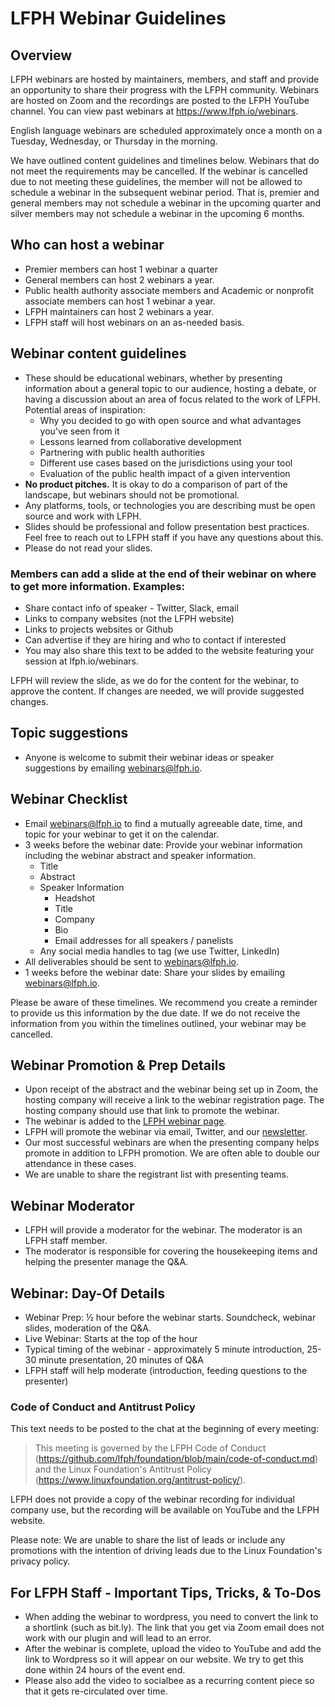 # LFPH Webinar Guidelines

## Overview
LFPH webinars are hosted by maintainers, members, and staff and provide an opportunity to share their progress with the LFPH community. Webinars are hosted on Zoom and the recordings are posted to the LFPH YouTube channel. You can view past webinars at https://www.lfph.io/webinars. 

English language webinars are scheduled approximately once a month on a Tuesday, Wednesday, or Thursday in the morning. 
  
We have outlined content guidelines and timelines below. Webinars that do not meet the requirements may be cancelled. If the webinar is cancelled due to not meeting these guidelines, the member will not be allowed to schedule a webinar in the subsequent webinar period. That is, premier and general members may not schedule a webinar in the upcoming quarter and silver members may not schedule a webinar in the upcoming 6 months.

## Who can host a webinar
* Premier members can host 1 webinar a quarter
* General members can host 2 webinars a year.
* Public health authority associate members and Academic or nonprofit associate members can host 1 webinar a year.
* LFPH maintainers can host 2 webinars a year.
* LFPH staff will host webinars on an as-needed basis.
  
## Webinar content guidelines
* These should be educational webinars, whether by presenting information about a general topic to our audience, hosting a debate, or having a discussion about an area of focus related to the work of LFPH. Potential areas of inspiration:
  * Why you decided to go with open source and what advantages you've seen from it
  * Lessons learned from collaborative development
  * Partnering with public health authorities
  * Different use cases based on the jurisdictions using your tool
  * Evaluation of the public health impact of a given intervention
* **No product pitches.** It is okay to do a comparison of part of the landscape, but webinars should not be promotional.
* Any platforms, tools, or technologies you are describing must be open source and work with LFPH. 
* Slides should be professional and follow presentation best practices. Feel free to reach out to LFPH staff if you have any questions about this.
* Please do not read your slides.
  
### Members can add a slide at the end of their webinar on where to get more information. Examples:
* Share contact info of speaker - Twitter, Slack, email
* Links to company websites (not the LFPH website)
* Links to projects websites or Github
* Can advertise if they are hiring and who to contact if interested
* You may also share this text to be added to the website featuring your session at lfph.io/webinars.

LFPH will review the slide, as we do for the content for the webinar, to approve the content. If changes are needed, we will provide suggested changes.

## Topic suggestions
* Anyone is welcome to submit their webinar ideas or speaker suggestions by emailing webinars@lfph.io.

## Webinar Checklist
* Email webinars@lfph.io to find a mutually agreeable date, time, and topic for your webinar to get it on the calendar. 
* 3 weeks before the webinar date: Provide your webinar information including the webinar abstract and speaker information.
    * Title
    * Abstract
    * Speaker Information
      * Headshot
      * Title
      * Company
      * Bio
      * Email addresses for all speakers / panelists
    * Any social media handles to tag (we use Twitter, LinkedIn)
* All deliverables should be sent to webinars@lfph.io.
* 1 weeks before the webinar date: Share your slides by emailing webinars@lfph.io.

Please be aware of these timelines. We recommend you create a reminder to provide us this information by the due date. If we do not receive the information from you within the timelines outlined, your webinar may be cancelled.
  
## Webinar Promotion & Prep Details
* Upon receipt of the abstract and the webinar being set up in Zoom, the hosting company will receive a link to the webinar registration page. The hosting company should use that link to promote the webinar.
* The webinar is added to the [LFPH webinar page](https://lfph.io/webinars).
* LFPH will promote the webinar via email, Twitter, and our [newsletter](https://lfph.io/#newsletter).
* Our most successful webinars are when the presenting company helps promote in addition to LFPH promotion. We are often able to double our attendance in these cases.
* We are unable to share the registrant list with presenting teams.
 
## Webinar Moderator
* LFPH will provide a moderator for the webinar. The moderator is an LFPH staff member.
* The moderator is responsible for covering the housekeeping items and helping the presenter manage the Q&A.
  
## Webinar: Day-Of Details
* Webinar Prep: ½ hour before the webinar starts. Soundcheck, webinar slides, moderation of the Q&A.
* Live Webinar: Starts at the top of the hour
* Typical timing of the webinar - approximately 5 minute introduction, 25-30 minute presentation, 20 minutes of Q&A
* LFPH staff will help moderate (introduction, feeding questions to the presenter)

### Code of Conduct and Antitrust Policy

This text needs to be posted to the chat at the beginning of every meeting:

> This meeting is governed by the LFPH Code of Conduct (https://github.com/lfph/foundation/blob/main/code-of-conduct.md) and the Linux Foundation's Antitrust Policy (https://www.linuxfoundation.org/antitrust-policy/).
  
LFPH does not provide a copy of the webinar recording for individual company use, but the recording will be available on YouTube and the LFPH website. 
  
Please note: We are unable to share the list of leads or include any promotions with the intention of driving leads due to the Linux Foundation's privacy policy.

## For LFPH Staff - Important Tips, Tricks, & To-Dos

* When adding the webinar to wordpress, you need to convert the link to a shortlink (such as bit.ly). The link that you get via Zoom email does not work with our plugin and will lead to an error. 
* After the webinar is complete, upload the video to YouTube and add the link to Wordpress so it will appear on our website. We try to get this done within 24 hours of the event end. 
* Please also add the video to socialbee as a recurring content piece so that it gets re-circulated over time.
